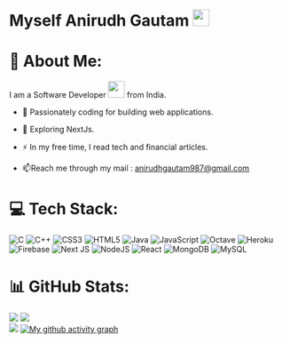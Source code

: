 # Myself Anirudh Gautam <img src="https://media.giphy.com/media/hvRJCLFzcasrR4ia7z/giphy.gif" width="30px"/>

# 💫 About Me:
I am a Software Developer <img src="https://media.giphy.com/media/WUlplcMpOCEmTGBtBW/giphy.gif" width="30"> from India.
- :telescope: Passionately coding for building web applications.

- :seedling: Exploring NextJs.

- :zap: In my free time, I read tech and financial articles.

- :mailbox:Reach me through my mail : anirudhgautam987@gmail.com 

# 💻 Tech Stack:
![C](https://img.shields.io/badge/c-%2300599C.svg?style=for-the-badge&logo=c&logoColor=white) ![C++](https://img.shields.io/badge/c++-%2300599C.svg?style=for-the-badge&logo=c%2B%2B&logoColor=white) ![CSS3](https://img.shields.io/badge/css3-%231572B6.svg?style=for-the-badge&logo=css3&logoColor=white) ![HTML5](https://img.shields.io/badge/html5-%23E34F26.svg?style=for-the-badge&logo=html5&logoColor=white) ![Java](https://img.shields.io/badge/java-%23ED8B00.svg?style=for-the-badge&logo=java&logoColor=white) ![JavaScript](https://img.shields.io/badge/javascript-%23323330.svg?style=for-the-badge&logo=javascript&logoColor=%23F7DF1E) ![Octave](https://img.shields.io/badge/OCTAVE-darkblue?style=for-the-badge&logo=octave&logoColor=fcd683) ![Heroku](https://img.shields.io/badge/heroku-%23430098.svg?style=for-the-badge&logo=heroku&logoColor=white) ![Firebase](https://img.shields.io/badge/firebase-%23039BE5.svg?style=for-the-badge&logo=firebase) ![Next JS](https://img.shields.io/badge/Next-black?style=for-the-badge&logo=next.js&logoColor=white) ![NodeJS](https://img.shields.io/badge/node.js-6DA55F?style=for-the-badge&logo=node.js&logoColor=white) ![React](https://img.shields.io/badge/react-%2320232a.svg?style=for-the-badge&logo=react&logoColor=%2361DAFB) ![MongoDB](https://img.shields.io/badge/MongoDB-%234ea94b.svg?style=for-the-badge&logo=mongodb&logoColor=white) ![MySQL](https://img.shields.io/badge/mysql-%2300f.svg?style=for-the-badge&logo=mysql&logoColor=white)
# 📊 GitHub Stats:
![](https://github-readme-stats.vercel.app/api?username=14anirudh&theme=onedark&hide_border=false&include_all_commits=false&count_private=false)
![](https://github-readme-streak-stats.herokuapp.com/?user=14anirudh&theme=onedark&hide_border=false)<br/>
![](https://github-readme-stats.vercel.app/api/top-langs/?username=14anirudh&theme=onedark&hide_border=false&include_all_commits=false&count_private=false&layout=compact)
[![My github activity graph](https://activity-graph.herokuapp.com/graph?username=14anirudh&theme=onedark)](https://github.com/ashutosh00710/github-readme-activity-graph)



